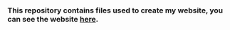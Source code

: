 ### This repository contains files used to create my website, you can see the website [here](http://chhajerbrothers.github.io/).

